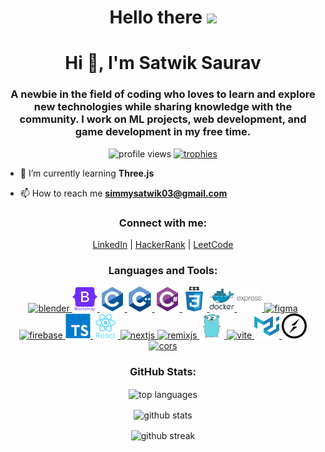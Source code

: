 <h1 align="center">
  Hello there
  <img src="https://media.giphy.com/media/hvRJCLFzcasrR4ia7z/giphy.gif" width="30px"/>
</h1>

<h1 align="center">Hi 👋, I'm Satwik Saurav</h1>
<h3 align="center">A newbie in the field of coding who loves to learn and explore new technologies while sharing knowledge with the community. I work on ML projects, web development, and game development in my free time.</h3>

<p align="center">
  <img src="https://komarev.com/ghpvc/?username=satwikambashta&label=Profile%20views&color=0e75b6&style=flat" alt="profile views" />
  <a href="https://github.com/ryo-ma/github-profile-trophy"><img src="https://github-profile-trophy.vercel.app/?username=satwikambashta" alt="trophies" /></a>
</p>

- 🌱 I’m currently learning **Three.js**

- 📫 How to reach me **simmysatwik03@gmail.com**

<h3 align="center">Connect with me:</h3>
<p align="center">
  <a href="https://www.linkedin.com/in/satwik-saurav-a058aa21b/" target="_blank">LinkedIn</a> |
  <a href="https://www.hackerrank.com/profile/satwikambashta" target="_blank">HackerRank</a> |
  <a href="https://www.leetcode.com/satwikambashta" target="_blank">LeetCode</a>
</p>

<h3 align="center">Languages and Tools:</h3>
<p align="center">
  <a href="https://www.blender.org/" target="_blank" rel="noreferrer">
    <img src="https://download.blender.org/branding/community/blender_community_badge_white.svg" alt="blender" width="40" height="40"/>
  </a>
  <a href="https://getbootstrap.com" target="_blank" rel="noreferrer">
    <img src="https://raw.githubusercontent.com/devicons/devicon/master/icons/bootstrap/bootstrap-plain-wordmark.svg" alt="bootstrap" width="40" height="40"/>
  </a>
  <a href="https://www.cprogramming.com/" target="_blank" rel="noreferrer">
    <img src="https://raw.githubusercontent.com/devicons/devicon/master/icons/c/c-original.svg" alt="c" width="40" height="40"/>
  </a>
  <a href="https://www.w3schools.com/cpp/" target="_blank" rel="noreferrer">
    <img src="https://raw.githubusercontent.com/devicons/devicon/master/icons/cplusplus/cplusplus-original.svg" alt="cplusplus" width="40" height="40"/>
  </a>
  <a href="https://www.w3schools.com/cs/" target="_blank" rel="noreferrer">
    <img src="https://raw.githubusercontent.com/devicons/devicon/master/icons/csharp/csharp-original.svg" alt="csharp" width="40" height="40"/>
  </a>
  <a href="https://www.w3schools.com/css/" target="_blank" rel="noreferrer">
    <img src="https://raw.githubusercontent.com/devicons/devicon/master/icons/css3/css3-original-wordmark.svg" alt="css3" width="40" height="40"/>
  </a>
  <a href="https://docker.com/" target="_blank" rel="noreferrer">
    <img src="https://raw.githubusercontent.com/devicons/devicon/master/icons/docker/docker-original-wordmark.svg" alt="docker" width="40" height="40"/>
  </a>
  <a href="https://expressjs.com" target="_blank" rel="noreferrer">
    <img src="https://raw.githubusercontent.com/devicons/devicon/master/icons/express/express-original-wordmark.svg" alt="express" width="40" height="40"/>
  </a>
  <a href="https://www.figma.com/" target="_blank" rel="noreferrer">
    <img src="https://www.vectorlogo.zone/logos/figma/figma-icon.svg" alt="figma" width="40" height="40"/>
  </a>
  <a href="https://firebase.google.com/" target="_blank" rel="noreferrer">
    <img src="https://www.vectorlogo.zone/logos/firebase/firebase-icon.svg" alt="firebase" width="40" height="40"/>
  </a>
  <a href="https://www.typescriptlang.org/" target="_blank" rel="noreferrer">
    <img src="https://raw.githubusercontent.com/devicons/devicon/master/icons/typescript/typescript-original.svg" alt="typescript" width="40" height="40"/>
  </a>
  <a href="https://reactjs.org/" target="_blank" rel="noreferrer">
    <img src="https://raw.githubusercontent.com/devicons/devicon/master/icons/react/react-original-wordmark.svg" alt="react" width="40" height="40"/>
  </a>
  <a href="https://nextjs.org/" target="_blank" rel="noreferrer">
    <img src="https://cdn.worldvectorlogo.com/logos/nextjs-2.svg" alt="nextjs" width="40" height="40"/>
  </a>
  <a href="https://remix.run/" target="_blank" rel="noreferrer">
    <img src="https://cdn.worldvectorlogo.com/logos/remix-3.svg" alt="remixjs" width="40" height="40"/>
  </a>
  <a href="https://go.dev/" target="_blank" rel="noreferrer">
    <img src="https://raw.githubusercontent.com/devicons/devicon/master/icons/go/go-original.svg" alt="golang" width="40" height="40"/>
  </a>
  <a href="https://vitejs.dev/" target="_blank" rel="noreferrer">
    <img src="https://vitejs.dev/logo.svg" alt="vite" width="40" height="40"/>
  </a>
  <a href="https://mui.com/" target="_blank" rel="noreferrer">
    <img src="https://raw.githubusercontent.com/devicons/devicon/master/icons/materialui/materialui-original.svg" alt="material-ui" width="40" height="40"/>
  </a>
  <a href="https://socket.io/" target="_blank" rel="noreferrer">
    <img src="https://raw.githubusercontent.com/devicons/devicon/master/icons/socketio/socketio-original.svg" alt="socketio" width="40" height="40"/>
  </a>
  <a href="https://developer.mozilla.org/en-US/docs/Web/HTTP/CORS" target="_blank" rel="noreferrer">
    <img src="https://raw.githubusercontent.com/devicons/devicon/master/icons/cors/cors-original.svg" alt="cors" width="40" height="40"/>
  </a>
</p>

<h3 align="center">GitHub Stats:</h3>
<p align="center">
  <img align="center" src="https://github-readme-stats.vercel.app/api/top-langs?username=satwikambashta&show_icons=true&locale=en&layout=compact" alt="top languages" />
</p>
<p align="center">
  <img align="center" src="https://github-readme-stats.vercel.app/api?username=satwikambashta&show_icons=true&locale=en" alt="github stats" />
</p>
<p align="center">
  <img align="center" src="https://github-readme-streak-stats.herokuapp.com/?user=satwikambashta&" alt="github streak" />
</p>
